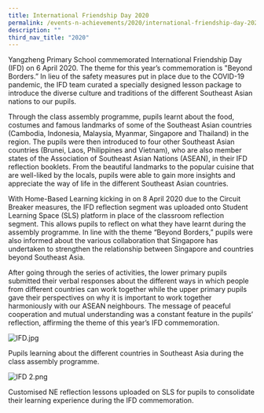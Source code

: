 ```yaml
---
title: International Friendship Day 2020
permalink: /events-n-achievements/2020/international-friendship-day-2020/
description: ""
third_nav_title: "2020"
---
```

Yangzheng Primary School commemorated International Friendship Day (IFD) on 6 April 2020. The theme for this year’s commemoration is "Beyond Borders.” In lieu of the safety measures put in place due to the COVID-19 pandemic, the IFD team curated a specially designed lesson package to introduce the diverse culture and traditions of the different Southeast Asian nations to our pupils.

  

Through the class assembly programme, pupils learnt about the food, costumes and famous landmarks of some of the Southeast Asian countries (Cambodia, Indonesia, Malaysia, Myanmar, Singapore and Thailand) in the region. The pupils were then introduced to four other Southeast Asian countries (Brunei, Laos, Philippines and Vietnam), who are also member states of the Association of Southeast Asian Nations (ASEAN), in their IFD reflection booklets. From the beautiful landmarks to the popular cuisine that are well-liked by the locals, pupils were able to gain more insights and appreciate the way of life in the different Southeast Asian countries.

  

With Home-Based Learning kicking in on 8 April 2020 due to the Circuit Breaker measures, the IFD reflection segment was uploaded onto Student Learning Space (SLS) platform in place of the classroom reflection segment. This allows pupils to reflect on what they have learnt during the assembly programme. In line with the theme “Beyond Borders,” pupils were also informed about the various collaboration that Singapore has undertaken to strengthen the relationship between Singapore and countries beyond Southeast Asia.

  

After going through the series of activities, the lower primary pupils submitted their verbal responses about the different ways in which people from different countries can work together while the upper primary pupils gave their perspectives on why it is important to work together harmoniously with our ASEAN neighbours. The message of peaceful cooperation and mutual understanding was a constant feature in the pupils’ reflection, affirming the theme of this year’s IFD commemoration.

  

![IFD.jpg](https://yangzhengpri.moe.edu.sg/qql/slot/u703/2022/Events-updated/2020/IFD/IFD.jpg)

  

Pupils learning about the different countries in Southeast Asia during the class assembly programme.

  

![IFD 2.png](https://yangzhengpri.moe.edu.sg/qql/slot/u703/2022/Events-updated/2020/IFD/IFD%202.png)  

Customised NE reflection lessons uploaded on SLS for pupils to consolidate their learning experience during the IFD commemoration.